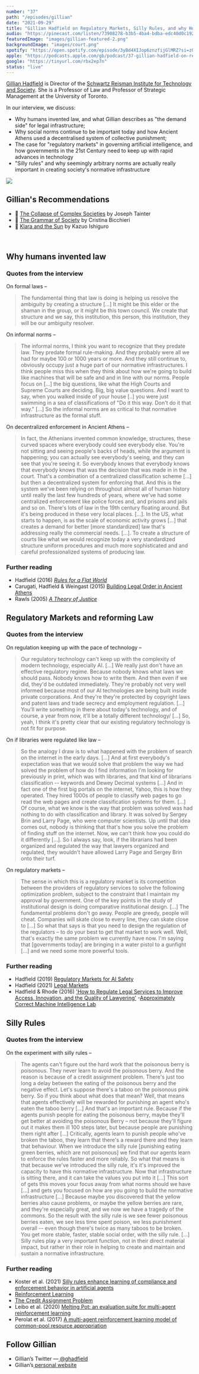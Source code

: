 ```yaml
---
number: "37"
path: "/episodes/gillian"
date: "2021-09-29"
title: "Gillian Hadfield on Regulatory Markets, Silly Rules, and why Humans Invented Law"
audio: "https://pinecast.com/listen/73908278-b3b5-4ba4-bdba-edc40d0c1929.mp3"
featuredImage: "images/gillian-featured-2.png"
backgroundImage: "images/court.png"
spotify: "https://open.spotify.com/episode/3yBd4XIJop6znzfijGlMRZ?si=z07EScXYTxWlWpI7gNL0MA&dl_branch=1"
apple: "https://podcasts.apple.com/gb/podcast/37-gillian-hadfield-on-regulatory-markets-silly-rules/id1496501781?i=1000537025479"
google: "https://tinyurl.com/rbx2ep7n"
status: "live"
---
```


[Gillian Hadfield](https://www.law.utoronto.ca/faculty-staff/full-time-faculty/gillian-hadfield) is Director of the [Schwartz Reisman Institute for Technology and Society](https://srinstitute.utoronto.ca/). She is a Professor of Law and Professor of Strategic Management at the University of Toronto.

In our interview, we discuss:

- Why humans invented law, and what Gillian describes as "the demand side" for legal infrastructure;
- Why social norms continue to be important today and how Ancient Athens used a decentralised system of collective punishment;
- The case for "regulatory markets" in governing artificial intelligence, and how governments in the 21st Century need to keep up with rapid advances in technology
- "Silly rules" and why seemingly arbitrary norms are actually really important in creating society's normative infrastructure

<div class="episode-image_variable max-600">

![](gillian.jpg)

</div>

## Gillian's Recommendations

- 📖 [The Collapse of Complex Societies](https://www.goodreads.com/book/show/8211037-the-collapse-of-complex-societies) by Joseph Tainter
- 📖 [The Grammar of Society](https://www.goodreads.com/book/show/398264.The_Grammar_of_Society) by Cristina Bicchieri
- 📖 [Klara and the Sun](https://www.goodreads.com/book/show/54120408-klara-and-the-sun) by Kazuo Ishiguro

<div className="bookshelf" > <Book url="https://www.goodreads.com/book/show/8211037-the-collapse-of-complex-societies" image="book-gillian-1" spineColor="#333333"/> <Book url="https://www.goodreads.com/book/show/398264.The_Grammar_of_Society" image="book-gillian-2" spineColor="#f65754"/> <Book url="https://www.goodreads.com/book/show/54120408-klara-and-the-sun" image="book-gillian-3" spineColor="#f94045"/> </div><br/>

## Why humans invented law

### Quotes from the interview

On formal laws –
> The fundamental thing that law is doing is helping us resolve the ambiguity by creating a structure [...] It might be this elder or the shaman in the group, or it might be this town council. We create that structure and we say, this institution, this person, this institution, they will be our ambiguity resolver. 

On informal norms –
> The informal norms, I think you want to recognize that they predate law. They predate formal rule-making. And they probably were all we had for maybe 100 or 1000 years or more. And they still continue to, obviously occupy just a huge part of our normative infrastructures.
> I think people miss this when they think about how we're going to build like machines that will be safe and and in line with our norms. People focus on [...] the big questions, like what the High Courts and Supreme Courts are deciding. Big, big value questions. And I want to say, when you walked inside of your house [..] you were just swimming in a sea of classifications of "Do it this way. Don't do it that way." [...] So the informal norms are as critical to that normative infrastructure as the formal stuff.

On decentralized enforcement in Ancient Athens –
> In fact, the Athenians invented common knowledge, structures, these curved spaces where everybody could see everybody else. You're not sitting and seeing people's backs of heads, while the argument is happening; you can actually see everybody's seeing, and they can see that you're seeing it. So everybody knows that everybody knows that everybody knows that was the decision that was made in in the court. That's a combination of a centralized classification scheme [...] but then a decentralized system for enforcing that. And this is the system we've been relying on throughout almost all of human history until really the last few hundreds of years, where we've had some centralized enforcement like police forces and, and prisons and jails and so on.
> There's lots of law in the 19th century floating around. But it's being produced in these very local places. [...]. In the US, what starts to happen, is as the scale of economic activity grows [...] that creates a demand for better [more standardized] law that's addressing really the commercial needs. [...]. To create a structure of courts like what we would recognize today a very standardized structure uniform procedures and much more sophisticated and and careful professionalized systems of producing law.

### Further reading

- Hadfield (2016) [*Rules for a Flat World*](https://www.goodreads.com/book/show/29587067-rules-for-a-flat-world?from_search=true&from_srp=true&qid=2UDitSuDaw&rank=1)
- Carugati, Hadfield & Weingast (2015) [Building Legal Order in Ancient Athens](https://works.bepress.com/ghadfield/58/)
- Rawls (2005) [*A Theory of Justice*](https://en.wikipedia.org/wiki/A_Theory_of_Justice)

## Regulatory Markets and reforming Law

### Quotes from the interview

On regulation keeping up with the pace of technology –
> Our regulatory technology can't keep up with the complexity of modern technology, especially AI. [...] We really just don't have an effective regulatory regime. Because nobody knows what laws we should pass. Nobody knows how to write them. And then even if we did, they'd be outdated immediately. They're probably not very well informed because most of our AI technologies are being built inside private corporations. And they're they're protected by copyright laws and patent laws and trade secrecy and employment regulation. [...] You'll write something in there about today's technology, and of course, a year from now, it'll be a totally different technology/ [...] So, yeah, I think it's pretty clear that our existing regulatory technology is not fit for purpose.

On if libraries were regulated like law –
> So the analogy I draw is to what happened with the problem of search on the internet in the early days. [...] And at first everybody's expectation was that we would solve that problem the way we had solved the problem of how do I find information I'm looking for previously in print, which was with libraries, and that kind of librarians classification -- keywords and Dewey Decimal systems [...] And in fact one of the first big portals on the internet, Yahoo, this is how they operated. They hired 1000s of people to classify web pages to go read the web pages and create classification systems for them. [...] 
> Of course, what we know is the way that problem was solved was had nothing to do with classification and library. It was solved by Sergey Brin and Larry Page, who were computer scientists. Up until that idea comes out, nobody is thinking that that's how you solve the problem of finding stuff on the internet. Now, we can't think how you could do it differently [...]. So I always say, look, if the librarians had been organized and regulated the way that lawyers organized and regulated, they wouldn't have allowed Larry Page and Sergey Brin onto their turf.

On regulatory markets –
>The sense in which this is a regulatory market is its competition between the providers of regulatory services to solve the following optimization problem, subject to the constraint that I maintain my approval by government.
> One of the key points in the study of institutional design is doing comparative institutional design. [...] The fundamental problems don't go away. People are greedy, people will cheat. Companies will skate close to every line, they can skate close to [...] So what that says is that you need to design the regulation of the regulators – to do your best to get that market to work well. Well, that's exactly the same problem we currently have now. I'm saying that [governments today] are bringing in a water pistol to a gunfight [...] and we need some more powerful tools.

### Further reading
- Hadfield (2019) [Regulatory Markets for AI Safety](https://works.bepress.com/ghadfield/70/)
- Hadfield (2021) [Legal Markets](https://works.bepress.com/ghadfield/71/)
- Hadfield & Rhode (2016) ['How to Regulate Legal Services to Improve Access, Innovation, and the Quality of Lawyering'](https://works.bepress.com/ghadfield/60/)
-[Approximately Correct Machine Intelligence Lab](https://acmilab.org/)

## Silly Rules

### Quotes from the interview
On the experiment with silly rules –
> The agents can't figure out the hard work that the poisonous berry is poisonous. They never learn to avoid the poisonous berry. And the reason is because of a credit assignment problem. There's just too long a delay between the eating of the poisonous berry and the negative effect.
> Let's suppose there's a taboo on the poisonous pink berry. So if you think about what does that mean? Well, that means that agents effectively will be rewarded for punishing an agent who's eaten the taboo berry [...] And that's an important rule. Because if the agents punish people for eating the poisonous berry, maybe they'll get better at avoiding the poisonous Berry – not because they'll figure out it makes them ill 100 steps later, but because people are punishing them right after [...] Critically, agents learn to punish people who've broken the taboo, they learn that there's a reward there and they learn that behaviour.
> When we introduce the silly rule [punishing eating green berries, which are not poisonous] we find that our agents learn to enforce the rules faster and more reliably. So what that means is that because we've introduced the silly rule, it's it's improved the capacity to have this normative infrastructure. 
> Now that infrastructure is sitting there, and it can take the values you put into it [...] This sort of gets this moves your focus away from what norms should we have [...] and gets you focused on how are you going to build the normative infrastructure [...] Because maybe you discovered that the yellow berries also cause problems, or maybe the yellow berries are rare, and they're especially great, and we now we have a tragedy of the commons.
> So the result with the silly rule is we see fewer poisonous berries eaten, we see less time spent poison, we less punishment overall -- even though there's twice as many taboos to be broken. You get more stable, faster, stable social order, with the silly rule. [...] Silly rules play a very important function, not in their direct material impact, but rather in their role in helping to create and maintain and sustain a normative infrastructure. 

### Further reading
- Koster et al. (2021) [Silly rules enhance learning of compliance and enforcement behavior in artificial agents](https://works.bepress.com/ghadfield/72/)
- [Reinforcement Learning](https://en.wikipedia.org/wiki/Reinforcement_learning)
- [The Credit Assignment Problem](https://www.greaterwrong.com/posts/Ajcq9xWi2fmgn8RBJ/the-credit-assignment-problem)
- Leibo et al. (2020) [Melting Pot: an evaluation suite for multi-agent reinforcement learning](https://deepmind.com/research/publications/2021/melting-pot)
- Perolat et al. (2017) [A multi-agent reinforcement learning model of common-pool resource appropriation](https://deepmind.com/research/publications/2019/multi-agent-reinforcement-learning-model-common-pool-resource-appropriation)

## **Follow Gillian**

- Gillian’s Twitter —[ @ghadfield](https://twitter.com/ghadfield)
- Gillian’s[ personal website](https://www.law.utoronto.ca/faculty-staff/full-time-faculty/gillian-hadfield)